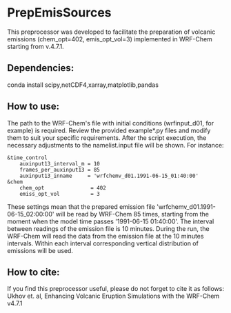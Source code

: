 # PrepEmisSources
This preprocessor was developed to facilitate the preparation of volcanic emissions (chem_opt=402, emis_opt_vol=3) implemented in WRF-Chem starting from v.4.7.1.

## Dependencies:
conda install scipy,netCDF4,xarray,matplotlib,pandas

## How to use:
The path to the WRF-Chem's file with initial conditions (wrfinput_d01, for example) is required. Review the provided example*.py files and modify them to suit your specific requirements. After the script execution, the necessary adjustments to the namelist.input file will be shown. For instance:

    &time_control
	    auxinput13_interval_m = 10
	    frames_per_auxinput13 = 85
	    auxinput13_inname     = 'wrfchemv_d01.1991-06-15_01:40:00'
    &chem
	    chem_opt               = 402
	    emiss_opt_vol          = 3

These settings mean that the prepared emission file 'wrfchemv_d01.1991-06-15_02:00:00' will be read by WRF-Chem 85 times, starting from the moment when the model time passes '1991-06-15 01:40:00'. The interval between readings of the emission file is 10 minutes. During the run, the WRF-Chem will read the data from the emission file at the 10 minutes intervals. Within each interval corresponding vertical distribution of emissions will be used.

## How to cite:
If you find this preprocessor useful, please do not forget to cite it as follows:
Ukhov et. al, Enhancing Volcanic Eruption Simulations with the WRF-Chem v4.7.1